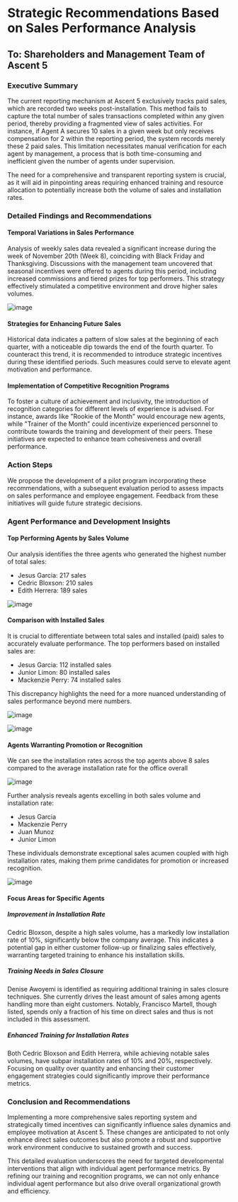 # Strategic Recommendations Based on Sales Performance Analysis

## To: Shareholders and Management Team of Ascent 5

### Executive Summary

The current reporting mechanism at Ascent 5 exclusively tracks paid sales, which are recorded two weeks post-installation. This method fails to capture the total number of sales transactions completed within any given period, thereby providing a fragmented view of sales activities. For instance, if Agent A secures 10 sales in a given week but only receives compensation for 2 within the reporting period, the system records merely these 2 paid sales. This limitation necessitates manual verification for each agent by management, a process that is both time-consuming and inefficient given the number of agents under supervision.

The need for a comprehensive and transparent reporting system is crucial, as it will aid in pinpointing areas requiring enhanced training and resource allocation to potentially increase both the volume of sales and installation rates.

### Detailed Findings and Recommendations

#### Temporal Variations in Sales Performance

Analysis of weekly sales data revealed a significant increase during the week of November 20th (Week 8), coinciding with Black Friday and Thanksgiving. Discussions with the management team uncovered that seasonal incentives were offered to agents during this period, including increased commissions and tiered prizes for top performers. This strategy effectively stimulated a competitive environment and drove higher sales volumes.

![image](https://github.com/Lydionnn/Ascent5-Sales-Analysis/assets/112720987/6a7fd1e3-7a61-4af4-81c9-bd781383efe8)


#### Strategies for Enhancing Future Sales

Historical data indicates a pattern of slow sales at the beginning of each quarter, with a noticeable dip towards the end of the fourth quarter. To counteract this trend, it is recommended to introduce strategic incentives during these identified periods. Such measures could serve to elevate agent motivation and performance.

#### Implementation of Competitive Recognition Programs

To foster a culture of achievement and inclusivity, the introduction of recognition categories for different levels of experience is advised. For instance, awards like "Rookie of the Month" would encourage new agents, while "Trainer of the Month" could incentivize experienced personnel to contribute towards the training and development of their peers. These initiatives are expected to enhance team cohesiveness and overall performance.

### Action Steps

We propose the development of a pilot program incorporating these recommendations, with a subsequent evaluation period to assess impacts on sales performance and employee engagement. Feedback from these initiatives will guide future strategic decisions.

### Agent Performance and Development Insights

#### Top Performing Agents by Sales Volume

Our analysis identifies the three agents who generated the highest number of total sales:

- Jesus Garcia: 217 sales
- Cedric Bloxson: 210 sales
- Edith Herrera: 189 sales

![image](https://github.com/Lydionnn/Ascent5-Sales-Analysis/assets/112720987/8336004f-d1d4-48af-ac9d-4f7d8cfaaa06)


#### Comparison with Installed Sales

It is crucial to differentiate between total sales and installed (paid) sales to accurately evaluate performance. The top performers based on installed sales are:

- Jesus Garcia: 112 installed sales
- Junior Limon: 80 installed sales
- Mackenzie Perry: 74 installed sales

This discrepancy highlights the need for a more nuanced understanding of sales performance beyond mere numbers.

![image](https://github.com/Lydionnn/Ascent5-Sales-Analysis/assets/112720987/e24314ff-d1c6-4bab-8fe9-eb922b498cb6)

![image](https://github.com/Lydionnn/Ascent5-Sales-Analysis/assets/112720987/f82b6096-547f-4aa1-bfa4-4bd0645740c5)



#### Agents Warranting Promotion or Recognition

We can see the installation rates across the top agents above 8 sales compared to the average installation rate for the office overall

![image](https://github.com/Lydionnn/Ascent5-Sales-Analysis/assets/112720987/896e6608-908d-443c-b2e5-ac58eaa9ad2d)


Further analysis reveals agents excelling in both sales volume and installation rate:

- Jesus Garcia
- Mackenzie Perry
- Juan Munoz
- Junior Limon

These individuals demonstrate exceptional sales acumen coupled with high installation rates, making them prime candidates for promotion or increased recognition.

![image](https://github.com/Lydionnn/Ascent5-Sales-Analysis/assets/112720987/657d0b82-c4ab-4913-ba6d-7ce33382c024)


#### Focus Areas for Specific Agents

##### Improvement in Installation Rate

Cedric Bloxson, despite a high sales volume, has a markedly low installation rate of 10%, significantly below the company average. This indicates a potential gap in either customer follow-up or finalizing sales effectively, warranting targeted training to enhance his installation skills.

##### Training Needs in Sales Closure

Denise Awoyemi is identified as requiring additional training in sales closure techniques. She currently drives the least amount of sales among agents handling more than eight customers. Notably, Francisco Martell, though listed, spends only a fraction of his time on direct sales and thus is not included in this assessment.

##### Enhanced Training for Installation Rates

Both Cedric Bloxson and Edith Herrera, while achieving notable sales volumes, have subpar installation rates of 10% and 20%, respectively. Focusing on quality over quantity and enhancing their customer engagement strategies could significantly improve their performance metrics.

### Conclusion and Recommendations

Implementing a more comprehensive sales reporting system and strategically timed incentives can significantly influence sales dynamics and employee motivation at Ascent 5. These changes are anticipated to not only enhance direct sales outcomes but also promote a robust and supportive work environment conducive to sustained growth and success.

This detailed evaluation underscores the need for targeted developmental interventions that align with individual agent performance metrics. By refining our training and recognition programs, we can not only enhance individual agent performance but also drive overall organizational growth and efficiency.
